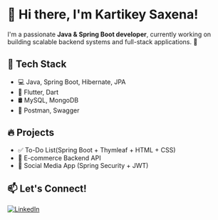 # 👋 Hi there, I'm Kartikey Saxena!

I'm a passionate **Java & Spring Boot developer**, currently working on building scalable backend systems and full-stack applications. 🚀

## 🧰 Tech Stack
- 💻 Java, Spring Boot, Hibernate, JPA
- 📱 Flutter, Dart
- 🛢️ MySQL, MongoDB
- 🧪 Postman, Swagger

## 🔥 Projects
- ✅ To-Do List(Spring Boot + Thymleaf + HTML + CSS)
- 🛒 E-commerce Backend API
- 📓 Social Media App (Spring Security + JWT)

## 📫 Let's Connect!
[![LinkedIn](https://img.shields.io/badge/LinkedIn-blue?style=for-the-badge&logo=linkedin)](https://www.linkedin.com/in/kartikey-saxena-b16193290)
 


